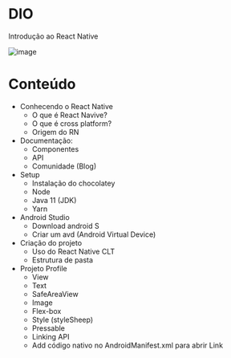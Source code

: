 # DIO
Introdução ao React Native

![image](https://user-images.githubusercontent.com/104527029/172286679-d0245d60-7b6a-4d1c-925c-343d75e12a41.png)

# Conteúdo
- Conhecendo o React Native
  - O que é React Navive?
  - O que é cross platform? 
  - Origem do RN
- Documentação:
  - Componentes
  - API
  - Comunidade (Blog)
- Setup
  - Instalação do chocolatey
  - Node
  - Java 11 (JDK)
  - Yarn
- Android Studio
  - Download android S
  - Criar um avd (Android Virtual Device)
- Criação do projeto
  - Uso do React Native CLT
  - Estrutura de pasta
- Projeto Profile
  - View
  - Text
  - SafeAreaView
  - Image
  - Flex-box
  - Style (styleSheep)
  - Pressable
  - Linking API
  - Add código nativo no AndroidManifest.xml para abrir Link
